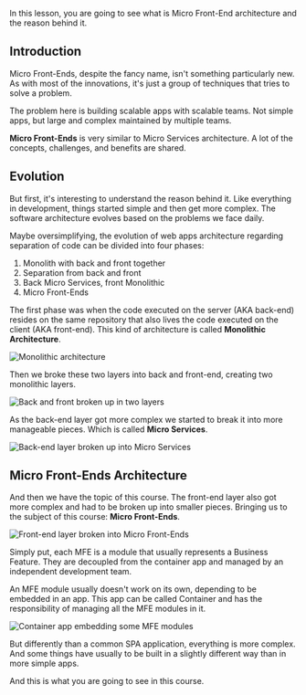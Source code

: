 In this lesson, you are going to see what is Micro Front-End architecture and the reason behind it.

## Introduction

Micro Front-Ends, despite the fancy name, isn't something particularly new. As with most of the innovations, it's just a group of techniques that tries to solve a problem.

The problem here is building scalable apps with scalable teams. Not simple apps, but large and complex maintained by multiple teams.

**Micro Front-Ends** is very similar to Micro Services architecture. A lot of the concepts, challenges, and benefits are shared.

## Evolution

But first, it's interesting to understand the reason behind it. Like everything in development, things started simple and then get more complex. The software architecture evolves based on the problems we face daily.

Maybe oversimplifying, the evolution of web apps architecture regarding separation of code can be divided into four phases:

1. Monolith with back and front together
2. Separation from back and front
3. Back Micro Services, front Monolithic
4. Micro Front-Ends

The first phase was when the code executed on the server (AKA back-end) resides on the same repository that also lives the code executed on the client (AKA front-end). This kind of architecture is called **Monolithic Architecture**.

<!-- ![Monolithic architecture](assets/monolithic-architecture.png) -->
![Monolithic architecture](/api/collection/6586453712175104/5197349072142336/page/4610960358113280/image/6046297215205376?page_type=collection_lesson)

Then we broke these two layers into back and front-end, creating two monolithic layers.

<!-- ![Back and front broken up in two layers](assets/back-front-layers-separation.png) -->
![Back and front broken up in two layers](/api/collection/6586453712175104/5197349072142336/page/4610960358113280/image/4947759823585280?page_type=collection_lesson)

As the back-end layer got more complex we started to break it into more manageable pieces. Which is called **Micro Services**.

<!-- ![Back-end layer broken up into Micro Services](assets/back-micro-services.png) -->
![Back-end layer broken up into Micro Services](/api/collection/6586453712175104/5197349072142336/page/4610960358113280/image/5419335941619712?page_type=collection_lesson)

## Micro Front-Ends Architecture

And then we have the topic of this course. The front-end layer also got more complex and had to be broken up into smaller pieces. Bringing us to the subject of this course: **Micro Front-Ends**.

<!-- ![Front-end layer broken into Micro Front-Ends](assets/micro-front-end-layer.png) -->
![Front-end layer broken into Micro Front-Ends](/api/collection/6586453712175104/5197349072142336/page/4610960358113280/image/5840135832207360?page_type=collection_lesson)

Simply put, each MFE is a module that usually represents a Business Feature. They are decoupled from the container app and managed by an independent development team.

An MFE module usually doesn't work on its own, depending to be embedded in an app. This app can be called Container and has the responsibility of managing all the MFE modules in it.

<!-- ![Container app embedding some MFE modules](assets/container-embedding-mfe.png) -->
![Container app embedding some MFE modules](/api/collection/6586453712175104/5197349072142336/page/4610960358113280/image/5204064748437504?page_type=collection_lesson)

But differently than a common SPA application, everything is more complex. And some things have usually to be built in a slightly different way than in more simple apps.

And this is what you are going to see in this course.
